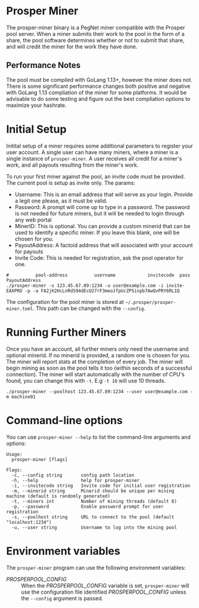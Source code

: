 # Prosper Miner

The prosper-miner binary is a PegNet miner compatible with the Prosper pool server. When a miner submits their work to the pool in the form of a share, the pool software determines whether or not to submit that share, and will credit the miner for the work they have done.

## Performance Notes

The pool must be compiled with GoLang 1.13+, however the miner does not. There is some significant performance changes both positive and negative with GoLang 1.13 compliation of the miner for some platforms. It would be advisable to do some testing and figure out the best compliation options to maximize your hashrate. 

# Initial Setup

Initital setup of a miner requires some additional parameters to register your user account. A single user can have many miners, where a miner is a single instance of `prosper-miner`. A user receives all credit for a miner's work, and all payouts resulting from the miner's work. 

To run your first miner against the pool, an invite code must be provided. The current pool is setup as invite only. The params:

- Username: This is an email address that will serve as your login. Provide a legit one please, as it must be valid.
- Password: A prompt will come up to type in a password. The password is not needed for future miners, but it will be needed to login through any web portal
- MinerID: This is optional. You can provide a custom minerid that can be used to identify a specific miner. If you leave this blank, one will be chosen for you.
- PayoutAddress: A factoid address that will associated with your account for payouts
- Invite Code: This is needed for registration, ask the pool operator for one.

```
#		   pool-address          username            invitecode  pass    PayoutAddress
./prosper-miner -s 123.45.67.89:1234 -u user@example.com -i invite-EAXPRO -p -a FA2jK2HcLnRdS94dEcU27rF3meoJfpUcZPSinpb7AwQvPRY6RL1Q

```

The configuration for the pool miner is stored at `~/.prosper/prosper-miner.toml`. This path can be changed with the `--config`.

# Running Further Miners

Once you have an account, all further miners only need the username and optional minerid. If no minerid is provided, a random one is chosen for you. The miner will report stats at the completion of every job. The miner will begin mining as soon as the pool tells it too (within seconds of a successful connection). The miner will start automatically with the number of CPU's found, you can change this with `-t`. E.g `-t 10` will use 10 threads.

```
./prosper-miner --poolhost 123.45.67.89:1234 --user user@example.com -m machine01
```




# Command-line options

You can use `prosper-miner --help` to list the command-line arguments and options:

```
Usage:
  prosper-miner [flags]

Flags:
  -c, --config string       config path location
  -h, --help                help for prosper-miner
  -i, --invitecode string   Invite code for initial user registration
  -m, --minerid string      Minerid should be unique per mining machine (default is randomly generated)
  -t, --miners int          Number of mining threads (default 8)
  -p, --password            Enable password prompt for user registration
  -s, --poolhost string     URL to connect to the pool (default "localhost:1234")
  -u, --user string         Username to log into the mining pool

```

# Environment variables

The `prosper-miner` program can use the following environment variables:

<dl>
  <dt><var>PROSPERPOOL_CONFIG</var></dt>
  <dd>When the <var>PROSPERPOOL_CONFIG</var> variable is set, <code>prosper-miner</code> will use the configuration file identified <var>PROSPERPOOL_CONFIG</var> unless the <code>--config</code> argument is passed.</dd>
</dl>
